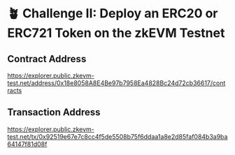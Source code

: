 
# 🪴 Challenge II: Deploy an ERC20 or ERC721 Token on the zkEVM Testnet


## Contract Address
https://explorer.public.zkevm-test.net/address/0x18e8058A8E4Be97b7958Ea4828Bc24d72cb36617/contracts

## Transaction Address
https://explorer.public.zkevm-test.net/tx/0x92519e67e7c8cc4f5de5508b75f6ddaa1a8e2d85faf084b3a9ba64147f81d08f
